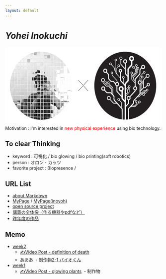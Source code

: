 ```yaml
---
layout: default
---
```


# _Yohei Inokuchi_
<img style="width : 550px; height : 250px;" src="image/profile_bio.png"><br>
Motivation : I'm interested in <span style="color: red;">new physical experience</span> using bio technology.

## To clear Thinking
- keyword : 可視化 / bio glowing / bio printing(soft robotics)
- person : オロン・カッツ
- favorite project : Biopresence /

## URL List
- [about Markdown](https://github.com/BioClub/Practice-Repository/blob/master/Reference.md)
- [MyPage](http://bha5.bioclub.org/participants/yohei/) / [MyPage(inoyoh)](https://inoyoh.github.io/BHA5/participants/yohei/)
- [open source project](https://www.hackteria.org/wiki/Collection_of_DIY_Biology,_Open_Source_Art_Projects)
- [講義の全体像（作る機器やpdfなど）](http://biohackacademy.github.io/bha5/classes/)
- [昨年度の作品](https://github.com/BioClub/lab/wiki/bha4)


## Memo
- [week2](../yohei/week2.html)
  - [✍️Video Post - definition of death](http://bha5.bioclub.org/general/2018/02/10/definition_of_death.html)
  - あああ
  - [制作物2-1 バイオくん](https://aaa.html)
- [week1](../yohei/week1.html)
  - [✍️Video Post - glowing plants](http://bha5.bioclub.org/general/2018/02/03/glowing_plants.html)
  - 制作物
